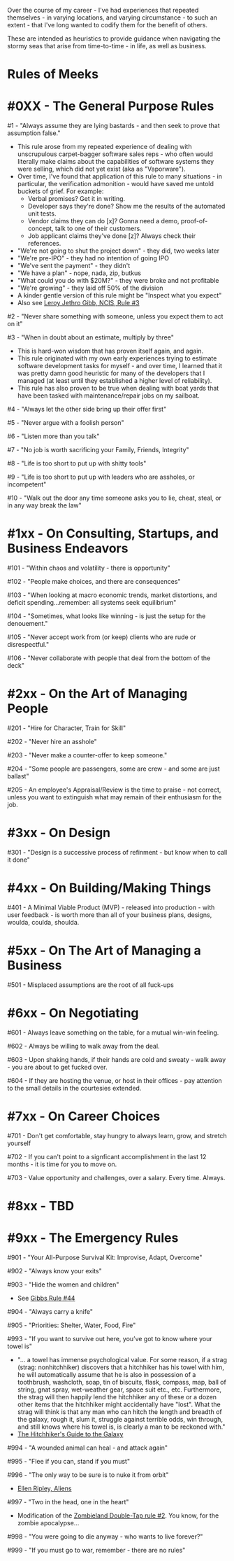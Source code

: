 Over the course of my career - I've had experiences that repeated themselves - in varying locations, and varying circumstance -  to such an extent - that I've long wanted to codify them for the benefit of others. 

These are intended as heuristics to provide guidance when navigating the stormy seas that arise from time-to-time - in life, as well as business.


Rules of Meeks
====

\#0XX - The General Purpose Rules
====

\#1 - "Always assume they are lying bastards - and then seek to prove that assumption false."
* This rule arose from my repeated experience of dealing with unscrupulous carpet-bagger software sales reps - who often would literally make claims about the capabilities of software systems they were selling, which did not yet exist (aka as "Vaporware").  
* Over time, I've found that application of this rule to many situations - in particular, the verification admonition - would have saved me untold buckets of grief. For example:
  * Verbal promises? Get it in writing.
  * Developer says they're done? Show me the results of the automated unit tests.
  * Vendor claims they can do [x]? Gonna need a demo, proof-of-concept, talk to one of their customers.
  * Job applicant claims they've done [z]? Always check their references.   
* "We're not going to shut the project down" - they did, two weeks later
* "We're pre-IPO" - they had no intention of going IPO
* "We've sent the payment" - they didn't
* "We have a plan" - nope, nada, zip, butkus
* "What could you do with $20M?" - they were broke and not profitable
* "We're growing" - they laid off 50% of the division
* A kinder gentle version of this rule might be "Inspect what you expect"
* Also see [Leroy Jethro Gibb, NCIS, Rule #3](http://ncis.wikia.com/wiki/Gibbs%27s_Rules) 

\#2 - "Never share something with someone, unless you expect them to act on it"


\#3 - "When in doubt about an estimate, multiply by three"
* This is hard-won wisdom that has proven itself again, and again.
* This rule originated with my own early experiences trying to estimate software development tasks for myself - and over time, I learned that it was pretty damn good heuristic for many of the developers that I managed (at least  until they established  a higher level of reliability).
* This rule has also proven to be true when dealing with boat yards that have been tasked with maintenance/repair jobs on my sailboat.


\#4 - "Always let the other side bring up their offer first"


\#5 - "Never argue with a foolish person"


\#6 - "Listen more than you talk"


\#7 - "No job is worth sacrificing your Family, Friends, Integrity"


\#8 - "Life is too short to put up with shitty tools"


\#9 - "Life is too short to put up with leaders who are assholes, or incompetent"


\#10 - "Walk out the door any time someone  asks you to lie, cheat, steal, or in any way break the law"




\#1xx - On Consulting, Startups, and Business Endeavors 
====

\#101 - "Within chaos and volatility - there is opportunity"


\#102 - "People make choices, and there are consequences"


\#103 - "When looking at macro economic trends, market distortions, and deficit spending...remember: all systems seek equilibrium"


\#104 - "Sometimes, what looks like winning - is just the setup for the denouement."


\#105 - "Never accept work from (or keep) clients who are rude or disrespectful."


\#106 - "Never collaborate with people that deal from the bottom of the deck"



\#2xx - On the Art of  Managing People
====


\#201 - "Hire for Character, Train for Skill"


\#202 - "Never hire an asshole"


\#203 - "Never make a counter-offer to keep someone."


\#204 - "Some people are passengers, some are crew - and some are just ballast"


\#205 - An employee's Appraisal/Review is the time to praise - not correct, unless you want to extinguish what may remain of their enthusiasm for the job.



\#3xx - On Design 
====

\#301 - "Design is a successive process of refinment - but know when to call it done"




\#4xx - On Building/Making Things
====
\#401 - A Minimal Viable Product (MVP) - released into production - with user feedback - is worth more than all of your business plans, designs, woulda, coulda, shoulda.



\#5xx - On The Art of Managing a Business
====

\#501 - Misplaced assumptions are the root of all fuck-ups



\#6xx - On Negotiating
====

\#601 - Always leave something on the table, for a mutual win-win feeling.

\#602 - Always be willing to walk away from the deal.

\#603 - Upon shaking hands, if their hands are cold and sweaty - walk away - you are about to get fucked over.

\#604 - If they are hosting the venue, or host in their offices - pay attention to the small details in the courtesies extended. 




\#7xx - On Career Choices
====

\#701 - Don't get comfortable, stay hungry to always learn, grow,  and stretch yourself

\#702 - If you can't point to a signficant accomplishment in the last 12 months - it is time for you to move on.

\#703 - Value opportunity and challenges, over a salary. Every time. Always.



\#8xx - TBD
====





\#9xx - The Emergency Rules
====

\#901 - "Your All-Purpose Survival Kit: Improvise, Adapt, Overcome"


\#902 - "Always know your exits"


\#903 - "Hide the women and children"
* See [Gibbs Rule #44](http://ncis.wikia.com/wiki/Gibbs%27s_Rules)


\#904 - "Always carry a knife"


\#905 - "Priorities: Shelter, Water, Food, Fire"


\#993 - "If you want to survive out here, you’ve got to know where your towel is"
  * "... a towel has immense psychological value. For some reason, if a strag (strag: nonhitchhiker) discovers that a hitchhiker has his towel with him, he will automatically assume that he is also in possession of a toothbrush, washcloth, soap, tin of biscuits, flask, compass, map, ball of string, gnat spray, wet-weather gear, space suit etc., etc. Furthermore, the strag will then happily lend the hitchhiker any of these or a dozen other items that the hitchhiker might accidentally have "lost". What the strag will think is that any man who can hitch the length and breadth of the galaxy, rough it, slum it, struggle against terrible odds, win through, and still knows where his towel is, is clearly a man to be reckoned with."  
  * [The Hitchhiker's Guide to the Galaxy ](https://en.wikiquote.org/wiki/The_Hitchhiker%27s_Guide_to_the_Galaxy_(film))

\#994 - "A wounded animal can heal - and attack again"


\#995 - "Flee if you can, stand if you must"


\#996 - "The only way to be sure is to nuke it from orbit"
* [Ellen Ripley, Aliens](https://www.youtube.com/watch?v=nnHmUk_J6xQ)


\#997 - "Two in the head, one in the heart" 
* Modification of the [Zombieland Double-Tap rule #2]( http://zombie.wikia.com/wiki/Zombieland_Survival_Rules).  You know, for the zombie apocalypse...


\#998 - "You were going to die anyway - who wants to live forever?"


\#999 - "If you must go to war, remember - there are no rules"
